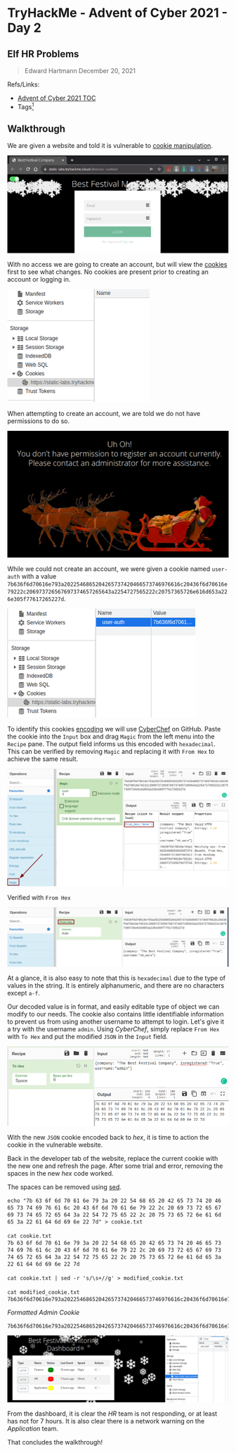 # TryHackMe - Advent of Cyber 2021 - Day 2
## Elf HR Problems
> Edward Hartmann
> December 20, 2021

Refs/Links:
- [Advent of Cyber 2021 TOC](_AoC-2021_TOC.md)  
-  Tags[^1]

## Walkthrough
We are given a website and told it is vulnerable to [cookie manipulation](../../../knowledge-base/vulnerabilities/cookie_manipulation.md). 

![Vulnerable Landing Page](AoC-2021_Photos/5.0%20AoC-Day-2_12-19-21-Lading-Page.png)

With no access we are going to create an account, but will view the [cookies](../../../knowledge-base/concepts/web/cookies.md) first to see what changes. No cookies are present prior to creating an account or logging in. 

![No Cookies](AoC-2021_Photos/6.0%20AoC-Day-2_12-20-21-No-Cookies.png)

When attempting to create an account, we are told we do not have permissions to do so. 

![Cannot Create Account](AoC-2021_Photos/7.0%20AoC-Day-2_12-20-21-Cannot-Create-Account.png)

While we could not create an account, we were given a cookie named `user-auth` with a value `7b636f6d70616e793a2022546865204265737420466573746976616c20436f6d70616e79222c206973726567697374657265643a2254727565222c20757365726e616d653a226e305f77617265227d`.

![User-Auth Cookie](AoC-2021_Photos/8.0%20AoC-Day-2_12-20-21-User-Auth-Cookie.png)

To identify this cookies [encoding](../../../knowledge-base/concepts/encoding_decoding.md) we will use [CyberChef](https://gchq.github.io/CyberChef/) on GitHub. Paste the cookie into the `Input` box and drag `Magic` from the left menu into the `Recipe` pane. The output field informs us this encoded with `hexadecimal`. This can be verified by removing `Magic` and replacing it with `From Hex` to achieve the same result. 

![CyberChef Magic Decoding](AoC-2021_Photos/9.0%20AoC-Day-2_12-20-21-Magic-Decoding.png)

Verified with `From Hex`

![From Hex Decoding](AoC-2021_Photos/10.0%20AoC-Day-2_12-20-21-Hexdump-Decoding.png)

At a glance, it is also easy to note that this is `hexadecimal` due to the type of values in the string. It is entirely alphanumeric, and there are no characters except `a-f`. 

Our decoded value is in  format, and easily editable type of object we can modify to our needs. The cookie also contains little identifiable information to prevent us from using another username to attempt to login. Let's give it a try with the username `admin`. Using *CyberChef*, simply replace `From Hex` with `To Hex` and put the modified `JSON` in the `Input` field. 

![Modified Admin Cookie](AoC-2021_Photos/11.0%20AoC-Day-2_12-21-21-Modified-Admin-Cookie.png)

With the new `JSON` cookie encoded back to *hex*, it is time to action the cookie in the vulnerable website. 

Back in the developer tab of the website, replace the current cookie with the new one and refresh the page. After some trial and error, removing the spaces in the new *hex* code worked. 

The spaces can be removed using [sed](../../../tools/cli_utilities/sed.md). 

```
echo "7b 63 6f 6d 70 61 6e 79 3a 20 22 54 68 65 20 42 65 73 74 20 46 65 73 74 69 76 61 6c 20 43 6f 6d 70 61 6e 79 22 2c 20 69 73 72 65 67 69 73 74 65 72 65 64 3a 22 54 72 75 65 22 2c 20 75 73 65 72 6e 61 6d 65 3a 22 61 64 6d 69 6e 22 7d" > cookie.txt     

cat cookie.txt                                          
7b 63 6f 6d 70 61 6e 79 3a 20 22 54 68 65 20 42 65 73 74 20 46 65 73 74 69 76 61 6c 20 43 6f 6d 70 61 6e 79 22 2c 20 69 73 72 65 67 69 73 74 65 72 65 64 3a 22 54 72 75 65 22 2c 20 75 73 65 72 6e 61 6d 65 3a 22 61 64 6d 69 6e 22 7d

cat cookie.txt | sed -r 's/\s+//g' > modified_cookie.txt

cat modified_cookie.txt                                 
7b636f6d70616e793a2022546865204265737420466573746976616c20436f6d70616e79222c206973726567697374657265643a2254727565222c20757365726e616d653a2261646d696e227d
```

_Formatted Admin Cookie_
```
7b636f6d70616e793a2022546865204265737420466573746976616c20436f6d70616e79222c206973726567697374657265643a2254727565222c20757365726e616d653a2261646d696e227d
```

![Admin Dashboard Access](AoC-2021_Photos/12.0%20AoC-Day-2_12-21-21-Relload-Admin-Cookie.png)

From the dashboard, it is clear the *HR* team is not responding, or at least has not for 7 hours. It is also clear there is a network warning on the *Application* team.

That concludes the walkthrough!
</br>
</br>
</br>
</br>
</br>
</br>
</br>
</br>
</br>
</br>
</br>
</br>
</br>
</br>
</br>
</br>
</br>
</br>
</br>
</br>
</br>
</br>
</br>
</br>
</br>
</br>
</br>
</br>
</br>
</br>
</br>
</br>
</br>
</br>
</br>
</br>
</br>
</br>
</br>
</br>
</br>
</br>
</br>
</br>
</br>
</br>
</br>
</br>
</br>
</br>
</br>
</br>
</br>
</br>
</br>
</br>
</br>
</br>
</br>
</br>
</br>
</br>
</br>

[^1]: #cookies #authentication #webapp #encoding #hexe
[^2]: 